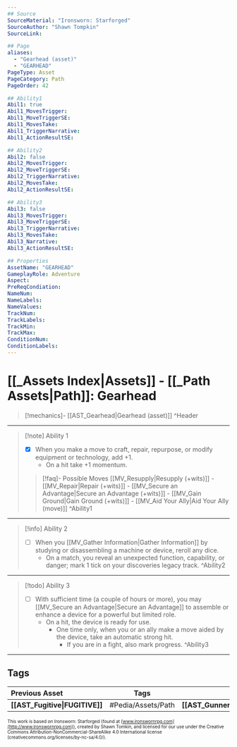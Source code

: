 ```yaml
---
## Source
SourceMaterial: "Ironsworn: Starforged"
SourceAuthor: "Shawn Tompkin"
SourceLink: 

## Page
aliases:
  - "Gearhead (asset)"
  - "GEARHEAD"
PageType: Asset
PageCategory: Path
PageOrder: 42

## Ability1
Abil1: true
Abil1_MovesTrigger:
Abil1_MoveTriggerSE:
Abil1_MovesTake:
Abil1_TriggerNarrative:
Abil1_ActionResultSE:

## Ability2
Abil2: false
Abil2_MovesTrigger:
Abil2_MoveTriggerSE:
Abil2_TriggerNarrative:
Abil2_MovesTake:
Abil2_ActionResultSE:

## Ability3
Abil3: false
Abil3_MovesTrigger:
Abil3_MoveTriggerSE:
Abil3_TriggerNarrative:
Abil3_MovesTake:
Abil3_Narrative:
Abil3_ActionResultSE:

## Properties
AssetName: "GEARHEAD"
GameplayRole: Adventure
Aspect:
PreReqCondiation: 
NameNum:
NameLabels:
NameValues:
TrackNum:
TrackLabels:
TrackMin:
TrackMax:
ConditionNum:
ConditionLabels:
---
```

# [[_Assets Index|Assets]] - [[_Path Assets|Path]]: Gearhead
> [!mechanics]- [[AST_Gearhead|Gearhead (asset)]]
^Header
___
> [!note] Ability 1
> - [x] When you make a move to craft, repair, repurpose, or modify equipment or technology, add +1.
> 	- On a hit take +1 momentum.
> > [!faq]- Possible Moves
> > [[MV_Resupply|Resupply (+wits)]] - [[MV_Repair|Repair (+wits)]] - [[MV_Secure an Advantage|Secure an Advantage (+wits)]] - [[MV_Gain Ground|Gain Ground (+wits)]] - [[MV_Aid Your Ally|Aid Your Ally (move)]]
^Ability1
___
> [!info] Ability 2
> - [ ] When you [[MV_Gather Information|Gather Information]] by studying or disassembling a machine or device, reroll any dice. 
> 	- On a match, you reveal an unexpected function, capability, or danger; mark 1 tick on your discoveries legacy track.
^Ability2
___
> [!todo] Ability 3
> - [ ] With sufficient time (a couple of hours or more), you may [[MV_Secure an Advantage|Secure an Advantage]] to assemble or enhance a device for a powerful but limited role. 
> 	- On a hit, the device is ready for use. 
> 		- One time only, when you or an ally make a move aided by the device, take an automatic strong hit. 
> 			- If you are in a fight, also mark progress.
^Ability3
___

## Tags
| Previous Asset| Tags | Next Asset |
|:--- |:---:| ---:|
| **[[AST_Fugitive\|FUGITIVE]]** | #Pedia/Assets/Path | **[[AST_Gunner\|GUNNER]]** |

<font size=-2>This work is based on Ironsworn: Starforged (found at [www.ironswornrpg.com](http://www.ironswornrpg.com)), created by Shawn Tomkin, and licensed for our use under the Creative Commons Attribution-NonCommercial-ShareAlike 4.0 International license  (creativecommons.org/licenses/by-nc-sa/4.0/).</font>